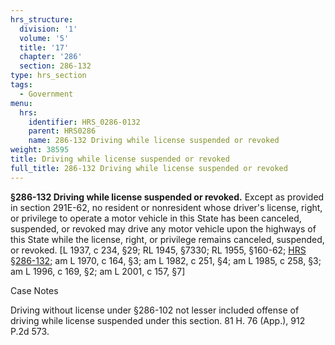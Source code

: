 ```yaml
---
hrs_structure:
  division: '1'
  volume: '5'
  title: '17'
  chapter: '286'
  section: 286-132
type: hrs_section
tags:
  - Government
menu:
  hrs:
    identifier: HRS_0286-0132
    parent: HRS0286
    name: 286-132 Driving while license suspended or revoked
weight: 38595
title: Driving while license suspended or revoked
full_title: 286-132 Driving while license suspended or revoked
---
```

**§286-132 Driving while license suspended or revoked.** Except as provided in section 291E-62, no resident or nonresident whose driver's license, right, or privilege to operate a motor vehicle in this State has been canceled, suspended, or revoked may drive any motor vehicle upon the highways of this State while the license, right, or privilege remains canceled, suspended, or revoked. [L 1937, c 234, §29; RL 1945, §7330; RL 1955, §160-62; [HRS §286-132](/title-17/chapter-286/section-286-132/); am L 1970, c 164, §3; am L 1982, c 251, §4; am L 1985, c 258, §3; am L 1996, c 169, §2; am L 2001, c 157, §7]

Case Notes

Driving without license under §286-102 not lesser included offense of driving while license suspended under this section. 81 H. 76 (App.), 912 P.2d 573.